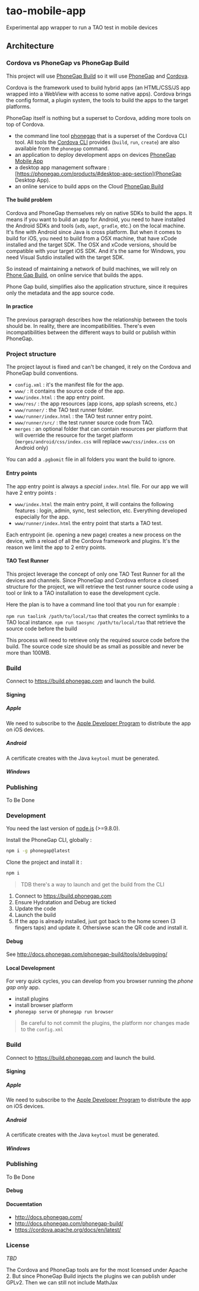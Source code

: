 # tao-mobile-app
Experimental app wrapper to run a TAO test in mobile devices

## Architecture

### Cordova vs PhoneGap vs PhoneGap Build

This project will use [PhoneGap Build](https://build.phonegap.com) so it will use [PhoneGap](https://phonegap.com) and [Cordova](https://cordova.apache.org/).


Cordova is the framework used to build hybrid apps (an HTML/CSS/JS app wrapped into a WebView with access to some native apps). Cordova brings the config format, a plugin system, the tools to build the apps to the target platforms.

PhoneGap itself is nothing but a superset to Cordova, adding more tools on top of Cordova.
 - the command line tool [phonegap](https://www.npmjs.com/package/phonegap) that is a superset of the Cordova CLI tool. All tools the [Cordova CLI](https://www.npmjs.com/package/cordova) provides (`build`, `run`, `create`) are also available from the `phonegap` command.
 - an application to deploy development apps on devices [PhoneGap Mobile App](http://docs.phonegap.com/getting-started/2-install-mobile-app/)
 - a desktop app management software : [https://phonegap.com/products/#desktop-app-section](PhoneGap Desktop App).
 - an online service to build apps on the Cloud [PhoneGap Build](https://build.phonegap.com/)


#### The build problem

Cordova and PhoneGap themselves rely on native SDKs to build the apps. It means if you want to build an app for Android, you need to have installed the Android SDKs and tools (`adb`, `aapt`, `gradle`, etc.) on the local machine. It's fine with Android since Java is cross platform.
But when it comes to build for iOS, you need to build from a OSX machine, that have xCode installed and the target SDK. The OSX and xCode versions, should be compatible with your target iOS SDK.
And it's the same for Windows, you need Visual Sutdio installed with the target SDK.

So instead of maintaining a network of build machines, we will rely on [Phone Gap Build](https://build.phonegap.com), on online service that builds the apps.

Phone Gap build, simplifies also the application structure, since it requires only the metadata and the app source code.





#### In practice

The previous paragraph describes how the relationship between the tools should be. In reality, there are incompatibilities. There's even incompatibilities between the different ways to build or publish within PhoneGap.

### Project structure

The project layout is fixed and can't be changed, it rely on the Cordova and PhoneGap build conventions.

 - `config.xml` : it's the manifest file for the app.
 - `www/` : it contains the source code of the app.
 - `www/index.html` : the app entry point.
 - `www/res/` : the app resources (app icons, app splash screens, etc.)
 - `www/runner/` : the TAO test runner folder.
 - `www/runner/index.html` : the TAO test runner entry point.
 - `www/runner/src/` : the test runner source code from TAO.
 - `merges` : an optional folder that can contain resources per platform that will override the resource for the target platform (`merges/android/css/index.css` will replace `www/css/index.css` on Android only)

You can add a `.pgbomit` file in all folders you want the build to ignore.

#### Entry points

The app entry point is always a _special_ `index.html` file. For our app we will have 2 entry points :

 - `www/index.html` the main entry point, it will contains the following features : login, admin, sync, test selection, etc. Everything developed especially for the app.
 - `www/runner/index.html` the entry point that starts a TAO test.

Each entrypoint (ie. opening a new page) creates a new process on the device, with a reload of all the Cordova framework and plugins. It's the reason we limit the app to 2 entry points.

#### TAO Test Runner

This project leverage the concept of only one TAO Test Runner for all the devices and channels.
Since PhoneGap and Cordova enforce a closed structure for the project, we will retrieve the test runner source code using a tool or link to a TAO installation to ease the development cycle.

Here the plan is to have a command line tool that you run for example :

`npm run taolink /path/to/local/tao` that creates the correct symlinks to a TAO local instance.
`npm run taosync /path/to/local/tao` that retrieve the source code before the build

This process will need to retrieve only the required source code before the build. The source code size should be as small as possible and never be more than 100MB.



### Build

Connect to https://build.phonegap.com and launch the build.

#### Signing

##### Apple

We need to subscribe to the [Apple Developer Program](https://developer.apple.com/programs/) to distribute the app on iOS devices.

##### Android

A certificate creates with the Java `keytool` must be generated.

##### Windows

### Publishing

To Be Done



### Development

You need the last version of [node.js](https://nodejs.org/en/) (>=9.8.0).

Install the PhoneGap CLI, globally :

```sh
npm i -g phonegap@latest
```

Clone the project and install it :

```sh
npm i
```

> TDB there's a way to launch and get the build from the CLI



1. Connect to https://build.phonegap.com
2. Ensure Hydratation and Debug are ticked
3. Update the code
4. Launch the build
5. If the app is already installed, just got back to the home screen (3 fingers taps) and update it. Othersiwse scan the QR code and install it.


#### Debug

See http://docs.phonegap.com/phonegap-build/tools/debugging/


#### Local Development

For very quick cycles, you can develop from you browser running the _phone gap only_ app.

 - install plugins
 - install browser platform
 - `phonegap serve` or `phonegap run browser`

> Be careful to not commit the plugins, the platform nor changes made to the `config.xml`


### Build

Connect to https://build.phonegap.com and launch the build.

#### Signing

##### Apple

We need to subscribe to the [Apple Developer Program](https://developer.apple.com/programs/) to distribute the app on iOS devices.

##### Android

A certificate creates with the Java `keytool` must be generated.

##### Windows

### Publishing

To Be Done


#### Debug

#### Docuemtation

 - http://docs.phonegap.com/
 - http://docs.phonegap.com/phonegap-build/
 - https://cordova.apache.org/docs/en/latest/

### License

_TBD_

The Cordova and PhoneGap tools are for the most licensed under Apache 2. But since PhoneGap Build injects the plugins we can publish under GPLv2. Then we can still not include MathJax

